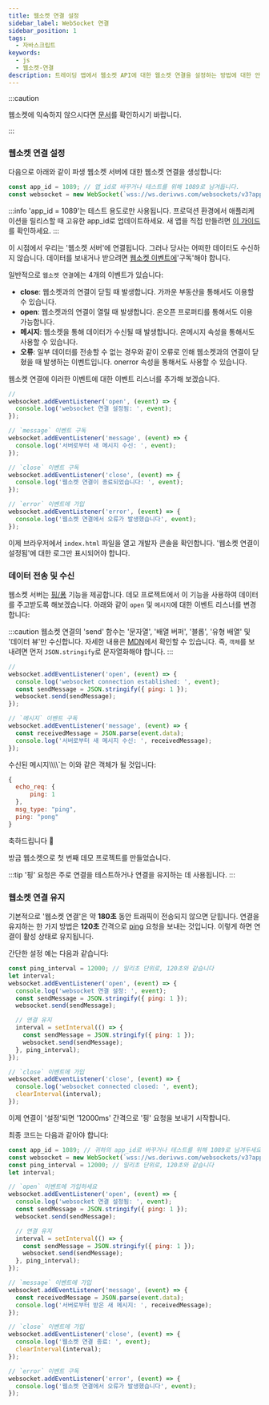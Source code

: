 ```yaml
---
title: 웹소켓 연결 설정
sidebar_label: WebSocket 연결
sidebar_position: 1
tags:
  - 자바스크립트
keywords:
  - js
  - 웹소켓-연결
description: 트레이딩 앱에서 웹소켓 API에 대한 웹소켓 연결을 설정하는 방법에 대한 안내서입니다.
---
```


:::caution

웹소켓에 익숙하지 않으시다면 [문서](/docs/core-concepts/websocket)를 확인하시기 바랍니다.

:::

### 웹소켓 연결 설정

<!-- To create a websocket connection, we want to use the Deriv websocket URL with an `app_id`. You can create your own app_id within your [dashboard](/dashboard) or keep the default `1089` app_id for testing. Keep in mind that eventually, you should make your own app_id. Especially if you would like to monetize your application. -->

다음으로 아래와 같이 파생 웹소켓 서버에 대한 웹소켓 연결을 생성합니다:

```js title="index.js" showLineNumbers
const app_id = 1089; // 앱_id로 바꾸거나 테스트를 위해 1089로 남겨둡니다.
const websocket = new WebSocket(`wss://ws.derivws.com/websockets/v3?app_id=${app_id}`);
```

:::info
'app_id = 1089'는 테스트 용도로만 사용됩니다. 프로덕션 환경에서 애플리케이션을 릴리스할 때 고유한 app_id로 업데이트하세요. 새 앱을 직접 만들려면 [이 가이드](/docs/setting-up-a-deriv-application)를 확인하세요.
:::

이 시점에서 우리는 '웹소켓 서버'에 연결됩니다. 그러나 당사는 어떠한 데이터도 수신하지 않습니다. 데이터를 보내거나 받으려면 <a href="https://developer.mozilla.org/en-US/docs/Web/API/WebSocket#events" target="_blank">웹소켓 이벤트에</a>'구독'해야 합니다.

일반적으로 `웹소켓 연결`에는 4개의 이벤트가 있습니다:

- **close**:
  웹소켓과의 연결이 닫힐 때 발생합니다. 가까운 부동산을 통해서도 이용할 수 있습니다.
- **open**:
  웹소켓과의 연결이 열릴 때 발생합니다. 온오픈 프로퍼티를 통해서도 이용 가능합니다.
- **메시지**:
  웹소켓을 통해 데이터가 수신될 때 발생합니다. 온메시지 속성을 통해서도 사용할 수 있습니다.
- **오류**:
  일부 데이터를 전송할 수 없는 경우와 같이 오류로 인해 웹소켓과의 연결이 닫혔을 때 발생하는 이벤트입니다. onerror 속성을 통해서도 사용할 수 있습니다.

웹소켓 연결에 이러한 이벤트에 대한 이벤트 리스너를 추가해 보겠습니다.

```js title="index.js" showLineNumbers
//
websocket.addEventListener('open', (event) => {
  console.log('websocket 연결 설정됨: ', event);
});

// `message` 이벤트 구독
websocket.addEventListener('message', (event) => {
  console.log('서버로부터 새 메시지 수신: ', event);
});

// `close` 이벤트 구독
websocket.addEventListener('close', (event) => {
  console.log('웹소켓 연결이 종료되었습니다: ', event);
});

// `error` 이벤트에 가입
websocket.addEventListener('error', (event) => {
  console.log('웹소켓 연결에서 오류가 발생했습니다', event);
});
```

이제 브라우저에서 `index.html` 파일을 열고 개발자 콘솔을 확인합니다. '웹소켓 연결이 설정됨'에 대한 로그만 표시되어야 합니다.

### 데이터 전송 및 수신

웹소켓 서버는 <a href="/api-explorer#ping" target="_blank" rel="noopener noreferrer">핑/퐁</a> 기능을 제공합니다. 데모 프로젝트에서 이 기능을 사용하여 데이터를 주고받도록 해보겠습니다. 아래와 같이 `open` 및 `메시지`에 대한 이벤트 리스너를 변경합니다:

:::caution
웹소켓 연결의 'send' 함수는 '문자열', '배열 버퍼', '블롭', '유형 배열' 및 '데이터 뷰'만 수신합니다. 자세한 내용은 [MDN](https://developer.mozilla.org/en-US/docs/Web/API/WebSocket/send)에서 확인할 수 있습니다. 즉, `객체`를 보내려면 먼저 `JSON.stringify`로 문자열화해야 합니다.
:::

```js title="index.js" showLineNumbers
//
websocket.addEventListener('open', (event) => {
  console.log('websocket connection established: ', event);
  const sendMessage = JSON.stringify({ ping: 1 });
  websocket.send(sendMessage);
});

// `메시지` 이벤트 구독
websocket.addEventListener('message', (event) => {
  const receivedMessage = JSON.parse(event.data);
  console.log('서버로부터 새 메시지 수신: ', receivedMessage);
});
```

수신된 메시지\\\\\\\\`는 이와 같은 객체가 될 것입니다:

```js showLineNumbers
{
  echo_req: {
      ping: 1
  },
  msg_type: "ping",
  ping: "pong"
}
```

축하드립니다 :tada:

방금 웹소켓으로 첫 번째 데모 프로젝트를 만들었습니다.

:::tip
'핑' 요청은 주로 연결을 테스트하거나 연결을 유지하는 데 사용됩니다.
:::

### 웹소켓 연결 유지

기본적으로 '웹소켓 연결'은 약 **180초** 동안 트래픽이 전송되지 않으면 닫힙니다. 연결을 유지하는 한 가지 방법은 **120초** 간격으로 [ping](/api-explorer#ping) 요청을 보내는 것입니다. 이렇게 하면 연결이 활성 상태로 유지됩니다.

간단한 설정 예는 다음과 같습니다:

```js title="index.js" showLineNumbers
const ping_interval = 12000; // 밀리초 단위로, 120초와 같습니다
let interval;
websocket.addEventListener('open', (event) => {
  console.log('websocket 연결 설정: ', event);
  const sendMessage = JSON.stringify({ ping: 1 });
  websocket.send(sendMessage);

  // 연결 유지
  interval = setInterval(() => {
    const sendMessage = JSON.stringify({ ping: 1 });
    websocket.send(sendMessage);
  }, ping_interval);
});

// `close` 이벤트에 가입
websocket.addEventListener('close', (event) => {
  console.log('websocket connected closed: ', event);
  clearInterval(interval);
});
```

이제 연결이 '설정'되면 '12000ms' 간격으로 '핑' 요청을 보내기 시작합니다.

최종 코드는 다음과 같아야 합니다:

```js title="index.js" showLineNumbers
const app_id = 1089; // 귀하의 app_id로 바꾸거나 테스트를 위해 1089로 남겨두세요.
const websocket = new WebSocket(`wss://ws.derivws.com/websockets/v3?app_id=${app_id}`);
const ping_interval = 12000; // 밀리초 단위로, 120초와 같습니다
let interval;

// `open` 이벤트에 가입하세요
websocket.addEventListener('open', (event) => {
  console.log('websocket 연결 설정됨: ', event);
  const sendMessage = JSON.stringify({ ping: 1 });
  websocket.send(sendMessage);

  // 연결 유지
  interval = setInterval(() => {
    const sendMessage = JSON.stringify({ ping: 1 });
    websocket.send(sendMessage);
  }, ping_interval);
});

// `message` 이벤트에 가입
websocket.addEventListener('message', (event) => {
  const receivedMessage = JSON.parse(event.data);
  console.log('서버로부터 받은 새 메시지: ', receivedMessage);
});

// `close` 이벤트에 가입
websocket.addEventListener('close', (event) => {
  console.log('웹소켓 연결 종료: ', event);
  clearInterval(interval);
});

// `error` 이벤트 구독
websocket.addEventListener('error', (event) => {
  console.log('웹소켓 연결에서 오류가 발생했습니다', event);
});
```

